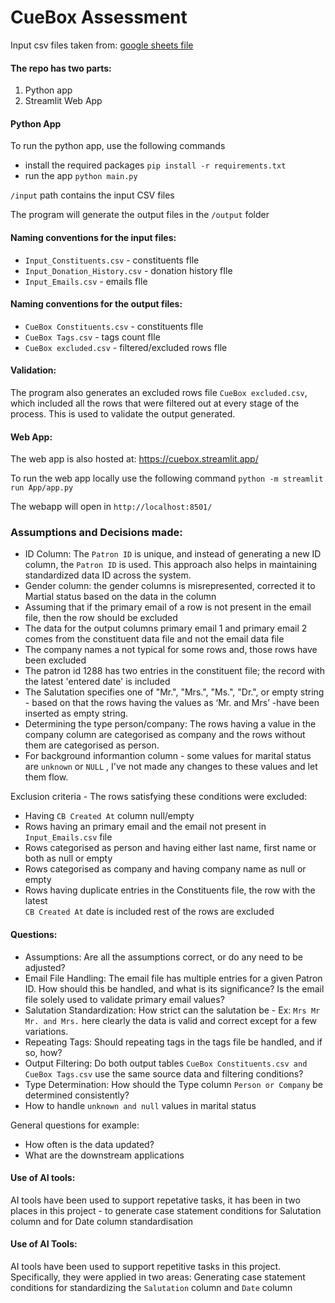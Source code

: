 
# CueBox Assessment

Input csv files taken from: [google sheets file](https://docs.google.com/spreadsheets/d/1JO-oZ64DNJUQdsZwa0pwVNM29m0_-7fp8kb7wFG1jas/edit?gid=1098870409#gid=1098870409)

#### The repo has two parts:

 1. Python app
 2. Streamlit Web App

#### Python App

To run the python app, use the following commands

 - install the required packages
   `pip install -r requirements.txt` 
 - run the app
 `python main.py`

`/input`  path contains the input CSV files
   
The program will generate the output files in the `/output` folder

    
   #### Naming conventions for the input files:
  - `Input_Constituents.csv` - constituents fIle
 - `Input_Donation_History.csv` - donation history fIle
- `Input_Emails.csv` - emails fIle
#### Naming conventions for the output files:
-   `CueBox Constituents.csv` - constituents fIle
 - `CueBox Tags.csv` - tags count fIle
- `CueBox excluded.csv` - filtered/excluded rows fIle

#### Validation:
The program also generates an excluded rows file  `CueBox excluded.csv`, which included all the rows that were filtered out at every stage of the process. This is used to validate the output generated.

#### Web App:
The web app is also hosted at: https://cuebox.streamlit.app/

To run the web app locally use the following command
`python -m streamlit run App/app.py `

The webapp will open in `http://localhost:8501/`

### Assumptions and Decisions made:

- ID Column: The `Patron ID` is unique, and instead of generating a new ID column, the `Patron ID` is used. This approach also helps in maintaining standardized data ID across the system.
 - Gender column: the gender columns is misrepresented, corrected it to Martial status based on the data in the column
 - Assuming that if the primary email of a row is not present in the email file, then the row should be excluded 
 - The data for the output columns primary email 1 and primary email 2 comes from the constituent data file and not the email data file
- The company names a not typical for some rows and, those rows have been excluded
- The patron id 1288 has two entries in the constituent file; the record with the latest 'entered date' is included
- The Salutation specifies one of "Mr.", "Mrs.", "Ms.", "Dr.", or empty string - based on that the rows having the values as ‘Mr. and Mrs’ -have been inserted as empty string.
- Determining the type person/company: The rows having a value in the company column are categorised as company and the rows without them are categorised as person.
- For background informantion column - some values for marital status are `unknown` or `NULL` , I've not made any changes to these values and let them flow.
 
 Exclusion criteria - The rows satisfying these conditions were excluded:
 
 - Having `CB Created At` column null/empty
 - Rows having an primary email and the email not present in `Input_Emails.csv`  file
 - Rows categorised as person and having either last name, first name or both as null or empty
 - Rows categorised as company and having company name as null or empty
 - Rows having duplicate entries in the Constituents file, the row with the latest  
`CB Created At` date is included rest of the rows are excluded

#### Questions:

 - Assumptions: Are all the assumptions correct, or do any need to be adjusted?
 - Email File Handling: The email file has multiple entries for a given Patron ID. How should this be handled, and what is its significance? Is the email file solely used to validate primary email values?
 - Salutation Standardization: How strict can the salutation be -  Ex: `Mrs Mr Mr. and Mrs.` here clearly the data is valid and correct except for a few variations.
 - Repeating Tags: Should repeating tags in the tags file be handled, and if so, how?
 - Output Filtering: Do both output tables `CueBox Constituents.csv and CueBox Tags.csv` use the same source data and filtering conditions?
- Type Determination: How should the Type column `Person or Company` be determined consistently?
- How to handle `unknown and null` values in marital status

General questions for example:
- How often is the data updated? 
- What are the downstream applications

#### Use of AI tools:
AI tools have been used to support repetative tasks, it has been in two places in this project - to generate case statement conditions for Salutation column and for Date column standardisation 

#### Use of AI Tools:
AI tools have been used to support repetitive tasks in this project. Specifically, they were applied in two areas:
Generating case statement conditions for standardizing the `Salutation` column and `Date` column

  


